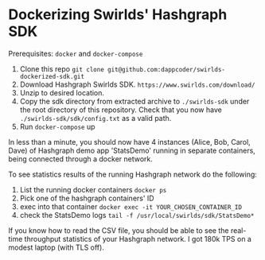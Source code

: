 # Dockerizing Swirlds' Hashgraph SDK
Prerequisites: `docker` and `docker-compose`
1. Clone this repo
``` git clone git@github.com:dappcoder/swirlds-dockerized-sdk.git ```
1. Download Hashgraph Swirlds SDK. 
``` https://www.swirlds.com/download/ ```
2. Unzip to desired location.
3. Copy the sdk directory from extracted archive to `./swirlds-sdk` under the root directory of this repository. Check that you now have `./swirlds-sdk/sdk/config.txt` as a valid path.
4. Run `docker-compose` up

In less than a minute, you should now have 4 instances (Alice, Bob, Carol, Dave) of Hashgraph demo app 'StatsDemo' running in separate containers, being connected through a docker network.

To see statistics results of the running Hashgraph network do the following:

1. List the running docker containers
``` docker ps ```
2. Pick one of the hashgraph containers' ID
3. exec into that container
``` docker exec -it YOUR_CHOSEN_CONTAINER_ID ```
4. check the StatsDemo logs
``` tail -f /usr/local/swirlds/sdk/StatsDemo* ```

If you know how to read the CSV file, you should be able to see the real-time throughput statistics of your Hashgraph network. I got 180k TPS on a modest laptop (with TLS off).
